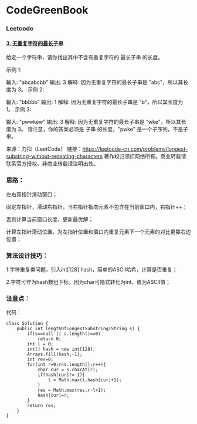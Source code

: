 # CodeGreenBook

### Leetcode

#### [3. 无重复字符的最长子串](https://leetcode-cn.com/problems/longest-substring-without-repeating-characters/)

给定一个字符串，请你找出其中不含有重复字符的 最长子串 的长度。

示例 1:

输入: "abcabcbb"
输出: 3 
解释: 因为无重复字符的最长子串是 "abc"，所以其长度为 3。
示例 2:

输入: "bbbbb"
输出: 1
解释: 因为无重复字符的最长子串是 "b"，所以其长度为 1。
示例 3:

输入: "pwwkew"
输出: 3
解释: 因为无重复字符的最长子串是 "wke"，所以其长度为 3。
     请注意，你的答案必须是 子串 的长度，"pwke" 是一个子序列，不是子串。

来源：力扣（LeetCode）
链接：https://leetcode-cn.com/problems/longest-substring-without-repeating-characters
著作权归领扣网络所有。商业转载请联系官方授权，非商业转载请注明出处。

### 思路：

左右双指针滑动窗口；

固定左指针，滑动右指针，当右指针指向元素不包含在当前窗口内，右指针++；

否则计算当前窗口长度，更新最优解；

计算左指针滑动位置，为左指针位置和窗口内重复元素下一个元素的对比更靠右边位置；

### 算法设计技巧：

1.字符重复类问题，引入int[128] hash，简单的ASCII哈希，计算是否重复；

2.字符可作为hash数组下标，因为char可隐式转化为int，值为ASCII值；

### 注意点：



代码：

```
class Solution {
    public int lengthOfLongestSubstring(String s) {
        if(s==null || s.length()==0)
            return 0;
        int l = 0;
        int[] hash = new int[128];
        Arrays.fill(hash,-1);
        int res=0;
        for(int r=0;r<s.length();r++){
            char cur = s.charAt(r);
            if(hash[cur]!=-1){
                l = Math.max(l,hash[cur]+1);
            }
            res = Math.max(res,r-l+1);
            hash[cur]=r;
        }
        return res;
    }
}

```







